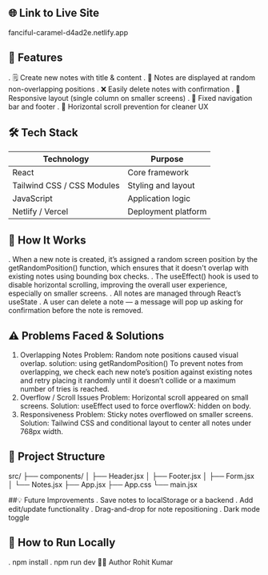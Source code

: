 ## 🌐 Link to Live Site
fanciful-caramel-d4ad2e.netlify.app
 
## 📌 Features

. 🗒️ Create new notes with title & content
. 📌 Notes are displayed at random non-overlapping positions
. ❌ Easily delete notes with confirmation
. 🌈 Responsive layout (single column on smaller screens)
. 🧭 Fixed navigation bar and footer
. 🚫 Horizontal scroll prevention for cleaner UX

## 🛠️ Tech Stack

| Technology           | Purpose              |
|----------------------|----------------------|
| React                | Core framework       |
| Tailwind CSS / CSS Modules | Styling and layout |
| JavaScript           | Application logic    |
| Netlify / Vercel     | Deployment platform  |

## 🧠 How It Works
. When a new note is created, it’s assigned a random screen position by the getRandomPosition() function,
  which ensures that it doesn't overlap with existing notes using bounding box checks.
. The useEffect() hook is used to disable horizontal scrolling, improving the overall user experience, especially on smaller screens.
. All notes are managed through React’s useState
. A user can delete a note — a message will pop up asking for confirmation before the note is removed.

## ⚠️ Problems Faced & Solutions
 1. Overlapping Notes
    Problem: Random note positions caused visual overlap.
    solution: using getRandomPosition() To prevent notes from overlapping, we check each new note’s position against
    existing notes and retry placing it randomly until it doesn’t collide or a maximum number of tries is reached.
2. Overflow / Scroll Issues
   Problem: Horizontal scroll appeared on small screens.
   Solution: useEffect used to force overflowX: hidden on body.
3. Responsiveness
   Problem: Sticky notes overflowed on smaller screens.
   Solution: Tailwind CSS and conditional layout to center all notes under 768px width.

## 📂 Project Structure
   src/
   ├── components/
   │   ├── Header.jsx
   │   ├── Footer.jsx
   │   ├── Form.jsx
   │   └── Notes.jsx
   ├── App.jsx
   ├── App.css
   └── main.jsx
   
##💡 Future Improvements
 . Save notes to localStorage or a backend
 . Add edit/update functionality
 . Drag-and-drop for note repositioning
 . Dark mode toggle
 
## 📌 How to Run Locally
. npm install
. npm run dev
👨‍💻 Author
  Rohit Kumar
